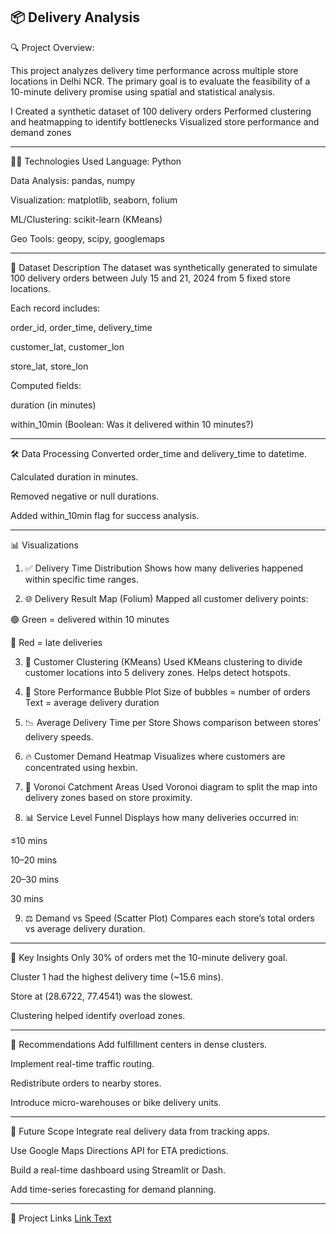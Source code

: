 📦 Delivery Analysis 
---
🔍 Project Overview:

This project analyzes delivery time performance across multiple store locations in Delhi NCR. The primary goal is to evaluate the feasibility of a 10-minute delivery promise using spatial and statistical analysis.

I
Created a synthetic dataset of 100 delivery orders
Performed clustering and heatmapping to identify bottlenecks
Visualized store performance and demand zones

---

🧑‍💻 Technologies Used
Language: Python

Data Analysis: pandas, numpy

Visualization: matplotlib, seaborn, folium

ML/Clustering: scikit-learn (KMeans)

Geo Tools: geopy, scipy, googlemaps

---

📁 Dataset Description
The dataset was synthetically generated to simulate 100 delivery orders between July 15 and 21, 2024 from 5 fixed store locations.

Each record includes:

order_id, order_time, delivery_time

customer_lat, customer_lon

store_lat, store_lon

Computed fields:

duration (in minutes)

within_10min (Boolean: Was it delivered within 10 minutes?)

---

🛠️ Data Processing
Converted order_time and delivery_time to datetime.

Calculated duration in minutes.

Removed negative or null durations.

Added within_10min flag for success analysis.

---

📊 Visualizations
1. ✅ Delivery Time Distribution
Shows how many deliveries happened within specific time ranges.

2. 🌐 Delivery Result Map (Folium)
Mapped all customer delivery points:

🟢 Green = delivered within 10 minutes

🔴 Red = late deliveries

3. 🔵 Customer Clustering (KMeans)
Used KMeans clustering to divide customer locations into 5 delivery zones. Helps detect hotspots.

4. 📍 Store Performance Bubble Plot
Size of bubbles = number of orders
Text = average delivery duration

5. 📉 Average Delivery Time per Store
Shows comparison between stores’ delivery speeds.

6. 🔥 Customer Demand Heatmap
Visualizes where customers are concentrated using hexbin.

7. 📐 Voronoi Catchment Areas
Used Voronoi diagram to split the map into delivery zones based on store proximity.

8. 📊 Service Level Funnel
Displays how many deliveries occurred in:

≤10 mins

10–20 mins

20–30 mins

30 mins

9. ⚖️ Demand vs Speed (Scatter Plot)
Compares each store’s total orders vs average delivery duration.

---

📌 Key Insights
Only 30% of orders met the 10-minute delivery goal.

Cluster 1 had the highest delivery time (~15.6 mins).

Store at (28.6722, 77.4541) was the slowest.

Clustering helped identify overload zones.

---

🚀 Recommendations
Add fulfillment centers in dense clusters.

Implement real-time traffic routing.

Redistribute orders to nearby stores.

Introduce micro-warehouses or bike delivery units.

---

🔮 Future Scope
Integrate real delivery data from tracking apps.

Use Google Maps Directions API for ETA predictions.

Build a real-time dashboard using Streamlit or Dash.

Add time-series forecasting for demand planning.

---

🔗 Project Links
[Link Text](https://github.com/Devnkit/Blinkit-10-Minute-Delivery-Feasibility-Analysis/tree/main)
